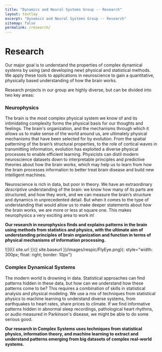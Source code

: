 ```yaml
---
title: "Dynamics and Neural Systems Group -- Research"
layout: textlay
excerpt: "Dynamics and Neural Systems Group -- Research"
sitemap: false
permalink: /research/
---
```


# Research

Our major goal is to understand the properties of complex dynamical systems by using (and developing new) physical and statistical methods.
We apply these tools to applications in neuroscience to gain a quantitative, physically based understanding of how the brain works.

Research projects in our group are highly diverse, but can be divided into two key areas:

### Neurophysics

The brain is the most complex physical system we know of and its intimidating complexity forms the physical basis for our thoughts and feelings.
The brain's organization, and the mechanisms through which it allows us to make sense of the world around us, are ultimately physical mechanisms that have been selected for by evolution.
From the spatial patterning of the brain’s structural properties, to the role of cortical waves in transmitting information, evolution has exploited a diverse physical processes to enable efficient learning.
Physicists can distil modern neuroscience datasets down to interpretable principles and predictive theories about how the brain works, which may help us to learn from how the brain processes information to better treat brain disease and build new intelligent machines.

Neuroscience is rich in data, but poor in theory.
We have an extraordinary _descriptive_ understanding of the brain: we know how many of its parts are structured, and how they work, and we can measure the brain’s structure and dynamics in unprecedented detail.
But when it comes to the type of understanding that would allow us to make deeper statements about _how_ the brain works, we are more or less at square one.
This makes neurophysics a very exciting area to work in!

__Our research in neurophysics finds and explains patterns in the brain using methods from statistics and physics, with the ultimate aim of understanding principles of brain organization and function in terms of physical mechanisms of information processing.__

![]({{ site.url }}{{ site.baseurl }}/images/respic/FlyEye.png){: style="width: 300px; float: right; border: 10px"}

### Complex Dynamical Systems

The modern world is drowning in data.
Statistical approaches can find patterns hidden in these data, but how can we understand how these patterns come to be?
This requires a combination of skills in statistical analysis and physical modeling.
We use a mix of techniques from statistical physics to machine learning to understand diverse systems, from earthquakes to heart rates, share prices to climate.
If we find informative patterns hidden in abnormal sleep recordings, pathological heart rhythms, or audio measured in Parkinson's disease, we might be able to do some serious good.

__Our research in Complex Systems uses techniques from statistical physics, information theory, and machine learning to extract and understand patterns emerging from big datasets of complex real-world systems.__

<!-- ![]({{ site.url }}{{ site.baseurl }}/images/respic/layers_fft.jpg){: style="width: 300px; float: left; border: 10px"} -->
